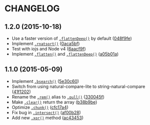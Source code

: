 # CHANGELOG

## 1.2.0 (2015-10-18)
+ Use a faster version of [`.flattenDeep()`](https://github.com/nwoltman/pro-array#Array+flattenDeep) by default ([048f9fe](https://github.com/nwoltman/pro-array/commit/048f9fe123803c181f36d0a66b52e37c3365b279))
+ Implement [`.rnatsort()`](https://github.com/nwoltman/pro-array#Array+rnatsort) ([0aca5bf](https://github.com/nwoltman/pro-array/commit/0aca5bf4fb376bf0f6ce53fe394da0ac0cd58ed9))
+ Test with iojs and Node v4 ([6aacf9f](https://github.com/nwoltman/pro-array/commit/6aacf9f17b0cb1e5c476ee7573cdcf72028850fc))
+ Implement [`.flatten()`](https://github.com/nwoltman/pro-array#Array+flatten) and [`.flattenDeep()`](https://github.com/nwoltman/pro-array#Array+flattenDeep) ([a05b01a](https://github.com/nwoltman/pro-array/commit/a05b01afcc006e71ffac194535fc2c5bd404234f))

## 1.1.0 (2015-05-09)
+ Implement [`.bsearch()`](https://github.com/nwoltman/pro-array#Array+bsearch) ([5e30c60](https://github.com/nwoltman/pro-array/commit/5e30c6027038b4baaef9c9614576a93f0eb71d63))
+ Switch from using natural-compare-lite to string-natural-compare ([41f1202](https://github.com/nwoltman/pro-array/commit/41f120283b99ac48ef2265f4e5af71b83c6b720d))
+ Rename the [`.rem()`](https://github.com/nwoltman/pro-array#Array+rem) alias to [`.pull()`](https://github.com/nwoltman/pro-array#Array+pull) ([330045f](https://github.com/nwoltman/pro-array/commit/330045fd0fd03a49fede1029b013b14303b77770))
+ Make [`.clear()`](https://github.com/nwoltman/pro-array#Array+clear) return the array ([b38b9be](https://github.com/nwoltman/pro-array/commit/b38b9bee57f5569e518bdd6417c3fdb51afe0368))
+ Optimize [`.chunk()`](https://github.com/nwoltman/pro-array#Array+chunk) ([cfc17a4](https://github.com/nwoltman/pro-array/commit/cfc17a41fce05b336d97c5a9fd7f7868bc8d7151))
+ Fix bug in [`.intersect()`](https://github.com/nwoltman/pro-array#Array+intersect) ([af00b28](https://github.com/nwoltman/pro-array/commit/af00b28a9de90d628a618a5b5aec5ba2e370eea9))
+ Add new [`.xor()`](https://github.com/nwoltman/pro-array#Array+xor) method ([ac43453](https://github.com/nwoltman/pro-array/commit/ac4345387c8e716244e0259a492ad4726556fe8d))
